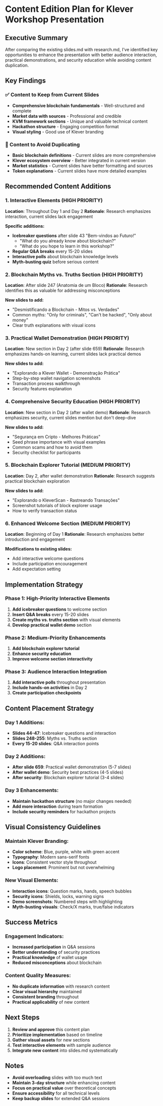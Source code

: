 # Content Edition Plan for Klever Workshop Presentation

## Executive Summary
After comparing the existing slides.md with research.md, I've identified key opportunities to enhance the presentation with better audience interaction, practical demonstrations, and security education while avoiding content duplication.

## Key Findings

### ✅ Content to Keep from Current Slides
- **Comprehensive blockchain fundamentals** - Well-structured and complete
- **Market data with sources** - Professional and credible
- **KVM framework sections** - Unique and valuable technical content
- **Hackathon structure** - Engaging competition format
- **Visual styling** - Good use of Klever branding

### 🚫 Content to Avoid Duplicating
- **Basic blockchain definitions** - Current slides are more comprehensive
- **Klever ecosystem overview** - Better integrated in current version
- **Market statistics** - Current slides have better formatting and sources
- **Token explanations** - Current slides have more detailed examples

## Recommended Content Additions

### 1. Interactive Elements (HIGH PRIORITY)
**Location**: Throughout Day 1 and Day 2
**Rationale**: Research emphasizes interaction, current slides lack engagement

**Specific additions:**
- **Icebreaker questions** after slide 43 "Bem-vindos ao Futuro!"
  - "What do you already know about blockchain?"
  - "What do you hope to learn in this workshop?"
- **Regular Q&A breaks** every 15-20 slides
- **Interactive polls** about blockchain knowledge levels
- **Myth-busting quiz** before serious content

### 2. Blockchain Myths vs. Truths Section (HIGH PRIORITY)
**Location**: After slide 247 (Anatomia de um Bloco)
**Rationale**: Research identifies this as valuable for addressing misconceptions

**New slides to add:**
- "Desmistificando a Blockchain - Mitos vs. Verdades"
- Common myths: "Only for criminals", "Can't be hacked", "Only about money"
- Clear truth explanations with visual icons

### 3. Practical Wallet Demonstration (HIGH PRIORITY)
**Location**: New section in Day 2 (after slide 659)
**Rationale**: Research emphasizes hands-on learning, current slides lack practical demos

**New slides to add:**
- "Explorando a Klever Wallet - Demonstração Prática"
- Step-by-step wallet navigation screenshots
- Transaction process walkthrough
- Security features explanation

### 4. Comprehensive Security Education (HIGH PRIORITY)
**Location**: New section in Day 2 (after wallet demo)
**Rationale**: Research emphasizes security, current slides mention but don't deep-dive

**New slides to add:**
- "Segurança em Cripto - Melhores Práticas"
- Seed phrase importance with visual examples
- Common scams and how to avoid them
- Security checklist for participants

### 5. Blockchain Explorer Tutorial (MEDIUM PRIORITY)
**Location**: Day 2, after wallet demonstration
**Rationale**: Research suggests practical blockchain exploration

**New slides to add:**
- "Explorando o KleverScan - Rastreando Transações"
- Screenshot tutorials of block explorer usage
- How to verify transaction status

### 6. Enhanced Welcome Section (MEDIUM PRIORITY)
**Location**: Beginning of Day 1
**Rationale**: Research emphasizes better introduction and engagement

**Modifications to existing slides:**
- Add interactive welcome questions
- Include participation encouragement
- Add expectation setting

## Implementation Strategy

### Phase 1: High-Priority Interactive Elements
1. **Add icebreaker questions** to welcome section
2. **Insert Q&A breaks** every 15-20 slides
3. **Create myths vs. truths section** with visual elements
4. **Develop practical wallet demo** section

### Phase 2: Medium-Priority Enhancements
1. **Add blockchain explorer tutorial**
2. **Enhance security education**
3. **Improve welcome section interactivity**

### Phase 3: Audience Interaction Integration
1. **Add interactive polls** throughout presentation
2. **Include hands-on activities** in Day 2
3. **Create participation checkpoints**

## Content Placement Strategy

### Day 1 Additions:
- **Slides 44-47**: Icebreaker questions and interaction
- **Slides 248-255**: Myths vs. Truths section
- **Every 15-20 slides**: Q&A interaction points

### Day 2 Additions:
- **After slide 659**: Practical wallet demonstration (5-7 slides)
- **After wallet demo**: Security best practices (4-5 slides)
- **After security**: Blockchain explorer tutorial (3-4 slides)

### Day 3 Enhancements:
- **Maintain hackathon structure** (no major changes needed)
- **Add more interaction** during team formation
- **Include security reminders** for hackathon projects

## Visual Consistency Guidelines

### Maintain Klever Branding:
- **Color scheme**: Blue, purple, white with green accent
- **Typography**: Modern sans-serif fonts
- **Icons**: Consistent vector style throughout
- **Logo placement**: Prominent but not overwhelming

### New Visual Elements:
- **Interaction icons**: Question marks, hands, speech bubbles
- **Security icons**: Shields, locks, warning signs
- **Demo screenshots**: Numbered steps with highlighting
- **Myth-busting visuals**: Check/X marks, true/false indicators

## Success Metrics

### Engagement Indicators:
- **Increased participation** in Q&A sessions
- **Better understanding** of security practices
- **Practical knowledge** of wallet usage
- **Reduced misconceptions** about blockchain

### Content Quality Measures:
- **No duplicate information** with research content
- **Clear visual hierarchy** maintained
- **Consistent branding** throughout
- **Practical applicability** of new content

## Next Steps

1. **Review and approve** this content plan
2. **Prioritize implementation** based on timeline
3. **Gather visual assets** for new sections
4. **Test interactive elements** with sample audience
5. **Integrate new content** into slides.md systematically

## Notes
- **Avoid overloading** slides with too much text
- **Maintain 3-day structure** while enhancing content
- **Focus on practical value** over theoretical concepts
- **Ensure accessibility** for all technical levels
- **Keep backup slides** for extended Q&A sessions
